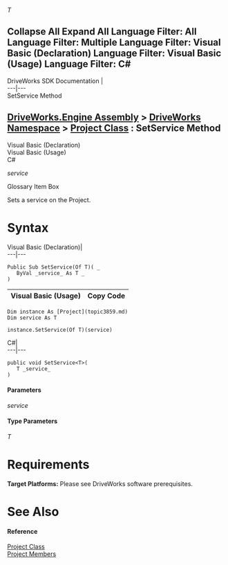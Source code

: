        

_T_
    

 Collapse All Expand All  Language Filter: All  Language Filter: Multiple  Language Filter: Visual Basic (Declaration) Language Filter: Visual Basic (Usage) Language Filter: C#  
---  
DriveWorks SDK Documentation  |   
---|---  
SetService<T> Method   
  
[DriveWorks.Engine Assembly](topic2156.md) > [DriveWorks Namespace](topic2159.md) > [Project Class](topic3859.md) : SetService<T> Method  
---  
  
Visual Basic (Declaration)    
Visual Basic (Usage)    
C# 

_service_
    

Glossary Item Box

Sets a service on the Project. 

# Syntax

Visual Basic (Declaration)|   
---|---  
      
    
    Public Sub SetService(Of T)( _
       ByVal _service_ As T _
    )   
  
Visual Basic (Usage)| Copy Code  
---|---  
      
    
    Dim instance As [Project](topic3859.md)
    Dim service As T
     
    instance.SetService(Of T)(service)  
  
C#|   
---|---  
      
    
    public void SetService<T>( 
       T _service_
    )  
  
#### Parameters

 _service_
    

#### Type Parameters

_T_
    

# Requirements

**Target Platforms:** Please see DriveWorks software prerequisites.

# See Also

#### Reference

[Project Class](topic3859.md)   
[Project Members](topic3860.md)


